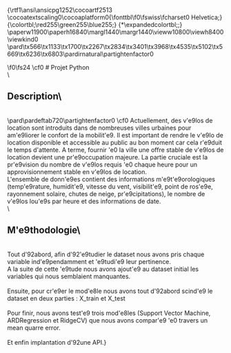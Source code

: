 {\rtf1\ansi\ansicpg1252\cocoartf2513
\cocoatextscaling0\cocoaplatform0{\fonttbl\f0\fswiss\fcharset0 Helvetica;}
{\colortbl;\red255\green255\blue255;}
{\*\expandedcolortbl;;}
\paperw11900\paperh16840\margl1440\margr1440\vieww10800\viewh8400\viewkind0
\pard\tx566\tx1133\tx1700\tx2267\tx2834\tx3401\tx3968\tx4535\tx5102\tx5669\tx6236\tx6803\pardirnatural\partightenfactor0

\f0\fs24 \cf0 # Projet Python \
\
## Description\
\
\pard\pardeftab720\partightenfactor0
\cf0 Actuellement, des v\'e9los de location sont introduits dans de nombreuses villes urbaines pour am\'e9liorer le confort de la mobilit\'e9. Il est important de rendre le v\'e9lo de location disponible et accessible au public au bon moment car cela r\'e9duit le temps d'attente. A terme, fournir \'e0 la ville une offre stable de v\'e9los de location devient une pr\'e9occupation majeure. La partie cruciale est la pr\'e9vision du nombre de v\'e9los requis \'e0 chaque heure pour un approvisionnement stable en v\'e9los de location.\
L'ensemble de donn\'e9es contient des informations m\'e9t\'e9orologiques (temp\'e9rature, humidit\'e9, vitesse du vent, visibilit\'e9, point de ros\'e9e, rayonnement solaire, chutes de neige, pr\'e9cipitations), le nombre de v\'e9los lou\'e9s par heure et des informations de date.\
\
## M\'e9thodologie\
\
Tout d\'92abord, afin d\'92\'e9tudier le dataset nous avons pris chaque variable ind\'e9pendamment et \'e9tudi\'e9 leur pertinence. \
A la suite de cette \'e9tude nous avons ajout\'e9 au dataset initial les variables qui nous semblaient manquantes.\
\
Ensuite, pour cr\'e9er le mod\'e8le nous avons tout d\'92abord scind\'e9 le dataset en deux parties : X_train et X_test\
\
Pour finir, nous avons test\'e9 trois mod\'e8les (Support Vector Machine, ARDRegression et RidgeCV) que nous avons compar\'e9 \'e0 travers un mean quarre error.\
\
Et enfin implantation d\'92une API.}